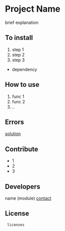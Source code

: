# Project Name

brief explanation

## To install
 
1. step 1
2. step 2
3. step 3

* dependency

## How to use

1. func 1
2. func 2
3. ..


## Errors
[solution]()

## Contribute

* 1
* 2
* 3

## Developers

name (module) [contact]()

## License
``` licenses```
